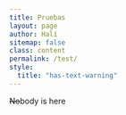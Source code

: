 ```yaml
---
title: Pruebas
layout: page
author: Halí
sitemap: false
class: content
permalink: /test/
style:
  title: "has-text-warning"
---
```


~~No~~body is here
